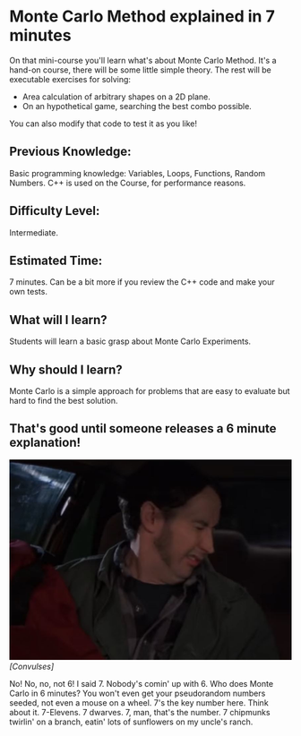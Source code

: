 # Monte Carlo Method explained in 7 minutes
On that mini-course you'll learn what's about Monte Carlo Method.
It's a hand-on course, there will be some little simple theory.
The rest will be executable exercises for solving:
 
-  Area calculation of arbitrary shapes on a 2D plane.
-  On an hypothetical game, searching the best combo possible.

You can also modify that code to test it as you like!

## Previous Knowledge:
Basic programming knowledge: Variables, Loops, Functions, Random Numbers.
C++ is used on the Course, for performance reasons.

## Difficulty Level: 
Intermediate.

## Estimated Time:
7 minutes. Can be a bit more if you review the C++ code and make your own tests.

## What will I learn?
Students will learn a basic grasp about Monte Carlo Experiments.
 
## Why should I learn?
Monte Carlo is a simple approach for problems that are easy to evaluate but hard to find the best solution.

## That's good until someone releases a 6 minute explanation!

![Abs](abs.jpg) 
*[Convulses]*

No! No, no, not 6! I said 7. Nobody's comin' up with 6. Who does Monte Carlo in 6 minutes? You won't even get your pseudorandom numbers seeded, not even a mouse on a wheel.
7's the key number here. Think about it. 7-Elevens. 7 dwarves. 7, man, that's the number. 7 chipmunks twirlin' on a branch, eatin' lots of sunflowers on my uncle's ranch.
